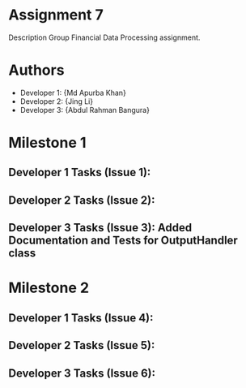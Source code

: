 # Assignment 7
Description
Group Financial Data Processing assignment.

# Authors
- Developer 1: {Md Apurba Khan}
- Developer 2: {Jing Li}
- Developer 3: {Abdul Rahman Bangura}

# Milestone 1
## Developer 1 Tasks (Issue 1):
## Developer 2 Tasks (Issue 2):
## Developer 3 Tasks (Issue 3): Added Documentation and Tests for OutputHandler class

# Milestone 2
## Developer 1 Tasks (Issue 4):
## Developer 2 Tasks (Issue 5):
## Developer 3 Tasks (Issue 6):
